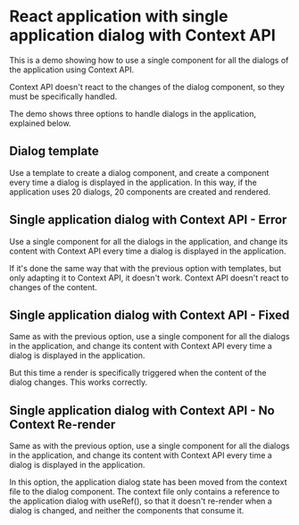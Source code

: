 # React application with single application dialog with Context API

This is a demo showing how to use a single component for all the dialogs of the application using Context API.

Context API doesn't react to the changes of the dialog component, so they must be specifically handled.

The demo shows three options to handle dialogs in the application, explained below.

## Dialog template

Use a template to create a dialog component, and create a component every time a dialog is displayed in the application. In this way, if the application uses 20 dialogs, 20 components are created and rendered.

## Single application dialog with Context API - Error

Use a single component for all the dialogs in the application, and change its content with Context API every time a dialog is displayed in the application.

If it's done the same way that with the previous option with templates, but only adapting it to Context API, it doesn't work. Context API doesn't react to changes of the content.

## Single application dialog with Context API - Fixed

Same as with the previous option, use a single component for all the dialogs in the application, and change its content with Context API every time a dialog is displayed in the application.

But this time a render is specifically triggered when the content of the dialog changes. This works correctly.

## Single application dialog with Context API - No Context Re-render

Same as with the previous option, use a single component for all the dialogs in the application, and change its content with Context API every time a dialog is displayed in the application.

In this option, the application dialog state has been moved from the context file to the dialog component. The context file only contains a reference to the application dialog with useRef(), so that it doesn't re-render when a dialog is changed, and neither the components that consume it.

